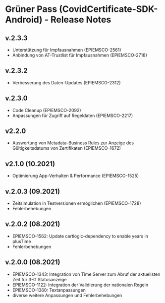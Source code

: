 # Grüner Pass (CovidCertificate-SDK-Android) - Release Notes

## v.2.3.3

- Unterstützung für Impfausnahmen (EPIEMSCO-2561)
- Anbindung von AT-Trustlist für Impfausnahmen (EPIEMSCO-2718)

## v.2.3.2

- Verbesserung des Daten-Updates (EPIEMSCO-2312)

## v.2.3.0

- Code Cleanup (EPIEMSCO-2092)
- Anpassungen für Zugriff auf Regeldaten (EPIEMSCO-2217)

## v2.2.0

- Auswertung von Metadata-Business Rules zur Anzeige des Gültigkeitsdatums von Zertifikaten (EPIEMSCO-1672)

## v2.1.0 (10.2021)
- Optimierung App-Verhalten & Performance (EPIEMSCO-1525)

## v.2.0.3 (09.2021)
- Zeitsimulation in Testversionen ermöglichen (EPIEMSCO-1728)
- Fehlerbehebungen

## v.2.0.2 (08.2021)

- EPIEMSCO-1562: Update certlogic-dependency to enable years in plusTime
- Fehlerbehebungen

## v.2.0.0 (08.2021)

- EPIEMSCO-1343: Integration von Time Server zum Abruf der aktuellsten Zeit für 3-G Statusanzeige
- EPIEMSCO-1122: Integration der Validierung der nationalen Regeln
- EPIEMSCO-1360: Textanpassungen
- diverse weitere Anpassungen und Fehlerbehebungen
